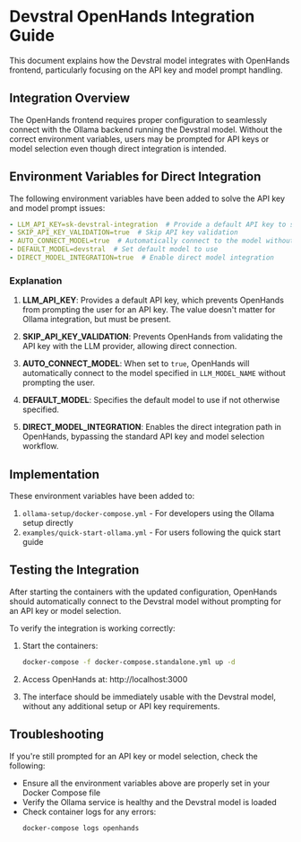 # Devstral OpenHands Integration Guide

This document explains how the Devstral model integrates with OpenHands frontend, particularly focusing on the API key and model prompt handling.

## Integration Overview

The OpenHands frontend requires proper configuration to seamlessly connect with the Ollama backend running the Devstral model. Without the correct environment variables, users may be prompted for API keys or model selection even though direct integration is intended.

## Environment Variables for Direct Integration

The following environment variables have been added to solve the API key and model prompt issues:

```yaml
- LLM_API_KEY=sk-devstral-integration  # Provide a default API key to skip the prompt
- SKIP_API_KEY_VALIDATION=true  # Skip API key validation
- AUTO_CONNECT_MODEL=true  # Automatically connect to the model without prompting
- DEFAULT_MODEL=devstral  # Set default model to use
- DIRECT_MODEL_INTEGRATION=true  # Enable direct model integration
```

### Explanation

1. **LLM_API_KEY**: Provides a default API key, which prevents OpenHands from prompting the user for an API key. The value doesn't matter for Ollama integration, but must be present.

2. **SKIP_API_KEY_VALIDATION**: Prevents OpenHands from validating the API key with the LLM provider, allowing direct connection.

3. **AUTO_CONNECT_MODEL**: When set to `true`, OpenHands will automatically connect to the model specified in `LLM_MODEL_NAME` without prompting the user.

4. **DEFAULT_MODEL**: Specifies the default model to use if not otherwise specified.

5. **DIRECT_MODEL_INTEGRATION**: Enables the direct integration path in OpenHands, bypassing the standard API key and model selection workflow.

## Implementation

These environment variables have been added to:

1. `ollama-setup/docker-compose.yml` - For developers using the Ollama setup directly
2. `examples/quick-start-ollama.yml` - For users following the quick start guide

## Testing the Integration

After starting the containers with the updated configuration, OpenHands should automatically connect to the Devstral model without prompting for an API key or model selection.

To verify the integration is working correctly:

1. Start the containers:
   ```bash
   docker-compose -f docker-compose.standalone.yml up -d
   ```

2. Access OpenHands at: http://localhost:3000

3. The interface should be immediately usable with the Devstral model, without any additional setup or API key requirements.

## Troubleshooting

If you're still prompted for an API key or model selection, check the following:

- Ensure all the environment variables above are properly set in your Docker Compose file
- Verify the Ollama service is healthy and the Devstral model is loaded
- Check container logs for any errors:
  ```bash
  docker-compose logs openhands
  ```